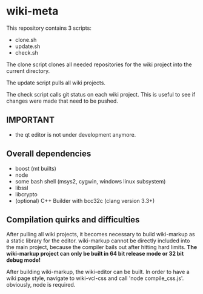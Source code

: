 # wiki-meta

This repository contains 3 scripts:
- clone.sh
- update.sh
- check.sh

The clone script clones all needed repositories for the wiki project into the current directory.

The update script pulls all wiki projects.

The check script calls git status on each wiki project. This is useful to see if changes were made that need to be pushed.

## IMPORTANT

- the qt editor is not under development anymore.

## Overall dependencies

- boost (mt builts)
- node
- some bash shell (msys2, cygwin, windows linux subsystem)
- libssl
- libcrypto
- (optional) C++ Builder with bcc32c (clang version 3.3+)

## Compilation quirks and difficulties
After pulling all wiki projects, it becomes necessary to build wiki-markup as a static library for the editor.
wiki-markup cannot be directly included into the main project, because the compiler bails out after hitting hard limits.
**The wiki-markup project can only be built in 64 bit release mode or 32 bit debug mode!**

After building wiki-markup, the wiki-editor can be built.
In order to have a wiki page style, navigate to wiki-vcl-css and call 'node compile_css.js'. obviously, node is required.
